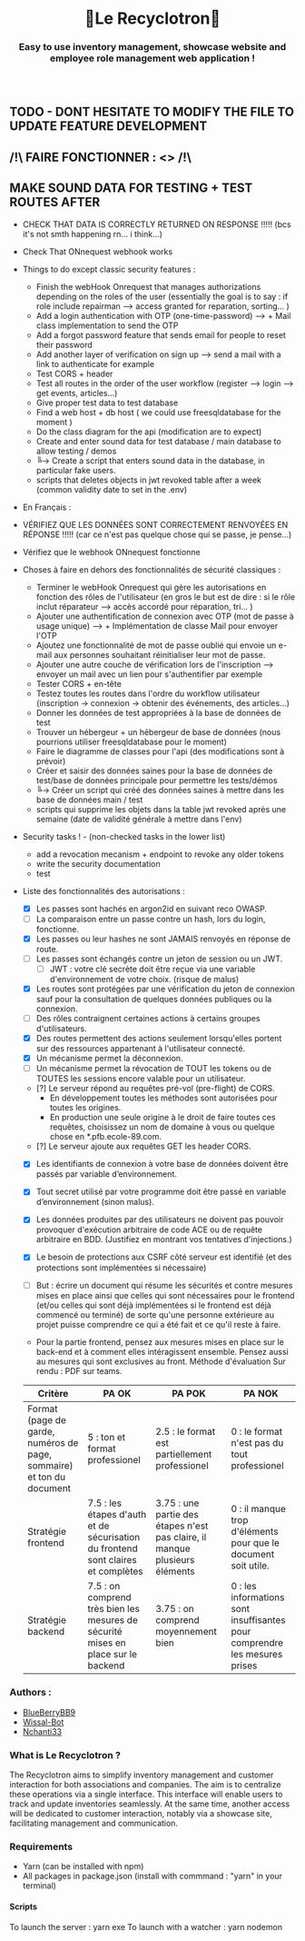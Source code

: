 <h1 align="center">🌿Le Recyclotron🌿</h1>
<h3 align="center">Easy to use inventory management, showcase website and employee role management web application !<h3>
<br>

## TODO - DONT HESITATE TO MODIFY THE FILE TO UPDATE FEATURE DEVELOPMENT

## /!\ FAIRE FONCTIONNER : <<onRequest>> /!\

## MAKE SOUND DATA FOR TESTING + TEST ROUTES AFTER

- CHECK THAT DATA IS CORRECTLY RETURNED ON RESPONSE !!!!! (bcs it's not smth happening rn... i think...)
- Check That ONnequest webhook works

- Things to do except classic security features :

  - Finish the webHook Onrequest that manages authorizations depending on the roles of the user (essentially the goal is to say : if role include repairman --> access granted for reparation, sorting... )
  - Add a login authentication with OTP (one-time-password) --> + Mail class implementation to send the OTP
  - Add a forgot password feature that sends email for people to reset their password
  - Add another layer of verification on sign up --> send a mail with a link to authenticate for example
  - Test CORS + header
  - Test all routes in the order of the user workflow (register --> login --> get events, articles...)
  - Give proper test data to test database
  - Find a web host + db host ( we could use freesqldatabase for the moment )
  - Do the class diagram for the api (modification are to expect)
  - Create and enter sound data for test database / main database to allow testing / demos
  - ╚-> Create a script that enters sound data in the database, in particular fake users.
  - scripts that deletes objects in jwt revoked table after a week (common validity date to set in the .env)

- En Français :

- VÉRIFIEZ QUE LES DONNÉES SONT CORRECTEMENT RENVOYÉES EN RÉPONSE !!!!! (car ce n'est pas quelque chose qui se passe, je pense...)
- Vérifiez que le webhook ONnequest fonctionne

- Choses à faire en dehors des fonctionnalités de sécurité classiques :

  - Terminer le webHook Onrequest qui gère les autorisations en fonction des rôles de l'utilisateur (en gros le but est de dire : si le rôle inclut réparateur --> accès accordé pour réparation, tri... )
  - Ajouter une authentification de connexion avec OTP (mot de passe à usage unique) --> + Implémentation de classe Mail pour envoyer l'OTP
  - Ajoutez une fonctionnalité de mot de passe oublié qui envoie un e-mail aux personnes souhaitant réinitialiser leur mot de passe.
  - Ajouter une autre couche de vérification lors de l'inscription --> envoyer un mail avec un lien pour s'authentifier par exemple
  - Tester CORS + en-tête
  - Testez toutes les routes dans l'ordre du workflow utilisateur (inscription -> connexion -> obtenir des événements, des articles...)
  - Donner les données de test appropriées à la base de données de test
  - Trouver un hébergeur + un hébergeur de base de données (nous pourrions utiliser freesqldatabase pour le moment)
  - Faire le diagramme de classes pour l'api (des modifications sont à prévoir)
  - Créer et saisir des données saines pour la base de données de test/base de données principale pour permettre les tests/démos
  - ╚-> Créer un script qui créé des données saines à mettre dans les base de données main / test
  - scripts qui supprime les objets dans la table jwt revoked après une semaine (date de validité générale à mettre dans l'env)

- Security tasks ! - (non-checked tasks in the lower list)

  - add a revocation mecanism + endpoint to revoke any older tokens
  - write the security documentation
  - test

- Liste des fonctionnalités des autorisations :

  - [x] Les passes sont hachés en argon2id en suivant reco OWASP.
  - [ ] La comparaison entre un passe contre un hash, lors du login, fonctionne.
  - [x] Les passes ou leur hashes ne sont JAMAIS renvoyés en réponse de route.
  - [ ] Les passes sont échangés contre un jeton de session ou un JWT.
    - [ ] JWT : votre clé secrète doit être reçue via une variable d'environnement de votre choix. (risque de malus)
  - [x] Les routes sont protégées par une vérification du jeton de connexion sauf pour la consultation de quelques données publiques ou la connexion.
  - [ ] Des rôles contraignent certaines actions à certains groupes d'utilisateurs.
  - [x] Des routes permettent des actions seulement lorsqu'elles portent sur des ressources appartenant à l'utilisateur connecté.
  - [x] Un mécanisme permet la déconnexion.
  - [ ] Un mécanisme permet la révocation de TOUT les tokens ou de TOUTES les sessions encore valable pour un utilisateur.

  - [?] Le serveur répond au requêtes pré-vol (pre-flight) de CORS.
    - En développement toutes les méthodes sont autorisées pour toutes les origines.
    - En production une seule origine à le droit de faire toutes ces requêtes, choisissez un nom de domaine à vous ou quelque chose en \*.pfb.ecole-89.com.
  - [?] Le serveur ajoute aux requêtes GET les header CORS.

  - [x] Les identifiants de connexion à votre base de données doivent être passés par variable d’environnement.
  - [x] Tout secret utilisé par votre programme doit être passé en variable d’environnement (sinon malus).

  - [x] Les données produites par des utilisateurs ne doivent pas pouvoir provoquer d'exécution arbitraire de code ACE ou de requête arbitraire en BDD. (Justifiez en montrant vos tentatives d'injections.)
  - [x] Le besoin de protections aux CSRF côté serveur est identifié (et des protections sont implémentées si nécessaire)
  - [ ] But : écrire un document qui résume les sécurités et contre mesures mises en place ainsi que celles qui sont nécessaires pour le frontend (et/ou celles qui sont déjà implémentées si le frontend est déjà commencé ou terminé) de sorte qu'une personne extérieure au projet puisse comprendre ce qui a été fait et ce qu'il reste à faire.

  - Pour la partie frontend, pensez aux mesures mises en place sur le back-end et à comment elles intéragissent ensemble. Pensez aussi au mesures qui sont exclusives au front.
    Méthode d'évaluation
    Sur rendu : PDF sur teams.

  | Critère                                                              | PA OK                                                                             | PA POK                                                                      | PA NOK                                                                     |
  | -------------------------------------------------------------------- | --------------------------------------------------------------------------------- | --------------------------------------------------------------------------- | -------------------------------------------------------------------------- |
  | Format (page de garde, numéros de page, sommaire) et ton du document | 5 : ton et format professionel                                                    | 2.5 : le format est partiellement professionel                              | 0 : le format n'est pas du tout professionel                               |
  | Stratégie frontend                                                   | 7.5 : les étapes d'auth et de sécurisation du frontend sont claires et complètes  | 3.75 : une partie des étapes n'est pas claire, il manque plusieurs éléments | 0 : il manque trop d'éléments pour que le document soit utile.             |
  | Stratégie backend                                                    | 7.5 : on comprend très bien les mesures de sécurité mises en place sur le backend | 3.75 : on comprend moyennement bien                                         | 0 : les informations sont insuffisantes pour comprendre les mesures prises |

### Authors :

- [BlueBerryBB9](https://github.com/BlueBerryBB9)
- [Wissal-Bot](https://github.com/wissal-bot)
- [Nchanti33](https://github.com/Nchanti33)

### What is Le Recyclotron ?

The Recyclotron aims to simplify inventory management and customer interaction for both associations and companies.
The aim is to centralize these operations via a single interface. This interface will enable users to track and update inventories seamlessly.
At the same time, another access will be dedicated to customer interaction, notably via a showcase site, facilitating management and communication.

### Requirements

- Yarn (can be installed with npm)
- All packages in package.json (install with commmand : "yarn" in your terminal)

#### Scripts

To launch the server : yarn exe
To launch with a watcher : yarn nodemon
